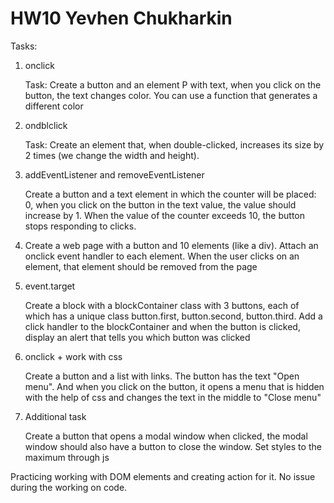 # HW10 Yevhen Chukharkin
  
Tasks: 

1) onclick

    Task: Create a button and an element P with text, when you click on the button, the text changes color. You can use a function that generates a different color

2) ondblclick

    Task: Create an element that, when double-clicked, increases its size by 2 times (we change the width and height).

3) addEventListener and removeEventListener

    Create a button and a text element in which the counter will be placed: 0, when you click on the button in the text value, the value should increase by 1. When the value of the counter exceeds 10, the button stops responding to clicks.

4) Create a web page with a button and 10 elements (like a div). Attach an onclick event handler to each element. When the user clicks on an element, that element should be removed from the page

5) event.target

    Create a block with a blockContainer class with 3 buttons, each of which has a unique class button.first, button.second, button.third.
    Add a click handler to the blockContainer and when the button is clicked, display an alert that tells you which button was clicked

6) onclick + work with css

    Create a button and a list with links. The button has the text "Open menu". And when you click on the button, it opens a menu that is hidden with the help of css and changes the text in the middle to "Close menu"    

7) Additional task

    Create a button that opens a modal window when clicked, the modal window should also have a button to close the window. Set styles to the maximum through js


Practicing working with DOM elements and creating action for it.
No issue during the working on code.  
